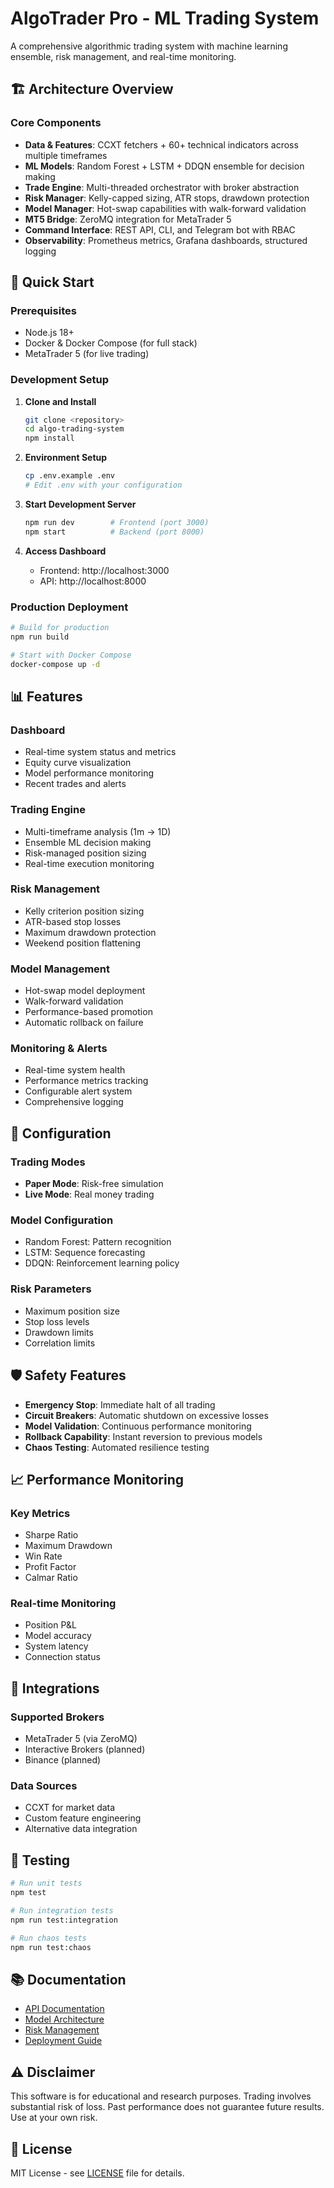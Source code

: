 # AlgoTrader Pro - ML Trading System

A comprehensive algorithmic trading system with machine learning ensemble, risk management, and real-time monitoring.

## 🏗️ Architecture Overview

### Core Components

- **Data & Features**: CCXT fetchers + 60+ technical indicators across multiple timeframes
- **ML Models**: Random Forest + LSTM + DDQN ensemble for decision making
- **Trade Engine**: Multi-threaded orchestrator with broker abstraction
- **Risk Manager**: Kelly-capped sizing, ATR stops, drawdown protection
- **Model Manager**: Hot-swap capabilities with walk-forward validation
- **MT5 Bridge**: ZeroMQ integration for MetaTrader 5
- **Command Interface**: REST API, CLI, and Telegram bot with RBAC
- **Observability**: Prometheus metrics, Grafana dashboards, structured logging

## 🚀 Quick Start

### Prerequisites

- Node.js 18+
- Docker & Docker Compose (for full stack)
- MetaTrader 5 (for live trading)

### Development Setup

1. **Clone and Install**
   ```bash
   git clone <repository>
   cd algo-trading-system
   npm install
   ```

2. **Environment Setup**
   ```bash
   cp .env.example .env
   # Edit .env with your configuration
   ```

3. **Start Development Server**
   ```bash
   npm run dev        # Frontend (port 3000)
   npm start          # Backend (port 8000)
   ```

4. **Access Dashboard**
   - Frontend: http://localhost:3000
   - API: http://localhost:8000

### Production Deployment

```bash
# Build for production
npm run build

# Start with Docker Compose
docker-compose up -d
```

## 📊 Features

### Dashboard
- Real-time system status and metrics
- Equity curve visualization
- Model performance monitoring
- Recent trades and alerts

### Trading Engine
- Multi-timeframe analysis (1m → 1D)
- Ensemble ML decision making
- Risk-managed position sizing
- Real-time execution monitoring

### Risk Management
- Kelly criterion position sizing
- ATR-based stop losses
- Maximum drawdown protection
- Weekend position flattening

### Model Management
- Hot-swap model deployment
- Walk-forward validation
- Performance-based promotion
- Automatic rollback on failure

### Monitoring & Alerts
- Real-time system health
- Performance metrics tracking
- Configurable alert system
- Comprehensive logging

## 🔧 Configuration

### Trading Modes
- **Paper Mode**: Risk-free simulation
- **Live Mode**: Real money trading

### Model Configuration
- Random Forest: Pattern recognition
- LSTM: Sequence forecasting
- DDQN: Reinforcement learning policy

### Risk Parameters
- Maximum position size
- Stop loss levels
- Drawdown limits
- Correlation limits

## 🛡️ Safety Features

- **Emergency Stop**: Immediate halt of all trading
- **Circuit Breakers**: Automatic shutdown on excessive losses
- **Model Validation**: Continuous performance monitoring
- **Rollback Capability**: Instant reversion to previous models
- **Chaos Testing**: Automated resilience testing

## 📈 Performance Monitoring

### Key Metrics
- Sharpe Ratio
- Maximum Drawdown
- Win Rate
- Profit Factor
- Calmar Ratio

### Real-time Monitoring
- Position P&L
- Model accuracy
- System latency
- Connection status

## 🔌 Integrations

### Supported Brokers
- MetaTrader 5 (via ZeroMQ)
- Interactive Brokers (planned)
- Binance (planned)

### Data Sources
- CCXT for market data
- Custom feature engineering
- Alternative data integration

## 🧪 Testing

```bash
# Run unit tests
npm test

# Run integration tests
npm run test:integration

# Run chaos tests
npm run test:chaos
```

## 📚 Documentation

- [API Documentation](docs/api.md)
- [Model Architecture](docs/models.md)
- [Risk Management](docs/risk.md)
- [Deployment Guide](docs/deployment.md)

## ⚠️ Disclaimer

This software is for educational and research purposes. Trading involves substantial risk of loss. Past performance does not guarantee future results. Use at your own risk.

## 📄 License

MIT License - see [LICENSE](LICENSE) file for details.